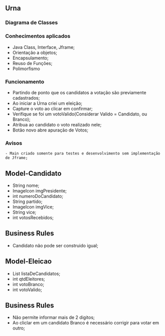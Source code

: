 ## Urna

### Diagrama de Classes

### Conhecimentos aplicados
- Java Class, Interface, Jframe;
- Orientação a objetos;
- Encapsulamento;
- Reuso de Funções;
- Polimorfismo


### Funcionamento
- Partindo de ponto que os candidatos a votação são previamente cadastrados;
- Ao iniciar a Urna criei um eleição;
- Capture o voto ao clicar em confirmar;
- Verifique se foi um votoValido(Considerar Valido = Candidato, ou Branco);
- Atribua ao candidato o voto realizado nele;
- Botão novo abre apuração de Votos;
### Avisos

    - Main criado somente para testes e desenvolvimento sem implementação de Jframe;


## Model-Candidato

   - String nome;
   - ImageIcon imgPresidente;
   - int numeroDoCandidato;
   - String partido;
   - ImageIcon imgVice;
   - String vice;
   - int votosRecebidos;


## Business Rules
- Candidato não pode ser construido igual;

## Model-Eleicao

   - List <Candidatos> listaDeCandidatos;
   - int qtdEleitores;
   - int votoBranco;
   - int votoValido;

## Business Rules
- Não permite informar mais de 2 digitos;
- Ao cliclar em um candidato Branco é necessário corrigir para votar em outro;

    

